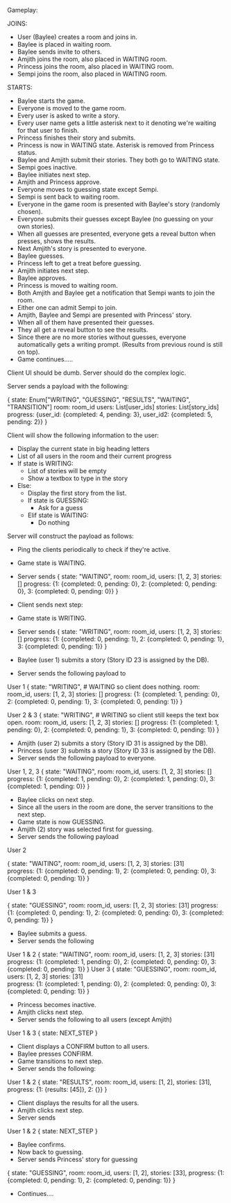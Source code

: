 Gameplay:

JOINS:

* User (Baylee) creates a room and joins in.
* Baylee is placed in waiting room. 
* Baylee sends invite to others.
* Amjith joins the room, also placed in WAITING room.
* Princess joins the room, also placed in WAITING room.
* Sempi joins the room, also placed in WAITING room.

STARTS:

* Baylee starts the game.
* Everyone is moved to the game room.
* Every user is asked to write a story.
* Every user name gets a little asterisk next to it denoting we're waiting for that user to finish.
* Princess finishes their story and submits. 
* Princess is now in WAITING state. Asterisk is removed from Princess status.
* Baylee and Amjith submit their stories. They both go to WAITING state.
* Sempi goes inactive.
* Baylee initiates next step. 
* Amjith and Princess approve. 
* Everyone moves to guessing state except Sempi.
* Sempi is sent back to waiting room.
* Everyone in the game room is presented with Baylee's story (randomly chosen).
* Everyone submits their guesses except Baylee (no guessing on your own stories).
* When all guesses are presented, everyone gets a reveal button when presses, shows the results.
* Next Amjith's story is presented to everyone.
* Baylee guesses. 
* Princess left to get a treat before guessing.
* Amjith initiates next step. 
* Baylee approves. 
* Princess is moved to waiting room.
* Both Amjith and Baylee get a notification that Sempi wants to join the room. 
* Either one can admit Sempi to join.
* Amjith, Baylee and Sempi are presented with Princess' story.
* When all of them have presented their guesses. 
* They all get a reveal button to see the results.
* Since there are no more stories without guesses, everyone automatically gets a writing prompt. (Results from previous round is still on top).
* Game continues.....




Client UI should be dumb. Server should do the complex logic. 

Server sends a payload with the following:

{
    state: Enum["WRITING", "GUESSING", "RESULTS", "WAITING", "TRANSITION"]
    room: room_id
    users: List[user_ids]
    stories: List[story_ids]
    progress: {user_id: {completed: 4, pending: 3}, user_id2: {completed: 5, pending: 2}}
}

Client will show the following information to the user: 

* Display the current state in big heading letters
* List of all users in the room and their current progress
* If state is WRITING:
    * List of stories will be empty
    * Show a textbox to type in the story
* Else:
    * Display the first story from the list.
    * If state is GUESSING:
        * Ask for a guess
    * Elif state is WAITING:
        * Do nothing

Server will construct the payload as follows:

* Ping the clients periodically to check if they're active.
* Game state is WAITING.
* Server sends
{
    state: "WAITING",
    room: room_id,
    users: [1, 2, 3]
    stories: []
    progress: {1: {completed: 0, pending: 0}, 2: {completed: 0, pending: 0}, 3: {completed: 0, pending: 0}}
}

* Client sends next step:
* Game state is WRITING.
* Server sends
{
    state: "WRITING",
    room: room_id,
    users: [1, 2, 3]
    stories: []
    progress: {1: {completed: 0, pending: 1}, 2: {completed: 0, pending: 1}, 3: {completed: 0, pending: 1}}
}

* Baylee (user 1) submits a story (Story ID 23 is assigned by the DB).
* Server sends the following payload to

User 1
{
    state: "WRITING",    # WAITING so client does nothing.
    room: room_id,
    users: [1, 2, 3]
    stories: [] 
    progress: {1: {completed: 1, pending: 0}, 2: {completed: 0, pending: 1}, 3: {completed: 0, pending: 1}}
}

User 2 & 3
{
    state: "WRITING",    # WRITING so client still keeps the text box open.
    room: room_id,
    users: [1, 2, 3]
    stories: []
    progress: {1: {completed: 1, pending: 0}, 2: {completed: 0, pending: 1}, 3: {completed: 0, pending: 1}}
}

* Amjith (user 2) submits a story (Story ID 31 is assigned by the DB).
* Princess (user 3) submits a story (Story ID 33 is assigned by the DB).
* Server sends the following payload to everyone.

User 1, 2, 3
{
    state: "WAITING",
    room: room_id,
    users: [1, 2, 3]
    stories: []
    progress: {1: {completed: 1, pending: 0}, 2: {completed: 1, pending: 0}, 3: {completed: 1, pending: 0}}
}

* Baylee clicks on next step.
* Since all the users in the room are done, the server transitions to the next step. 
* Game state is now GUESSING.
* Amjith (2) story was selected first for guessing.
* Server sends the following payload

User 2

{
    state: "WAITING",
    room: room_id,
    users: [1, 2, 3]
    stories: [31]  
    progress: {1: {completed: 0, pending: 1}, 2: {completed: 0, pending: 0}, 3: {completed: 0, pending: 1}}
}

User 1 & 3

{
    state: "GUESSING",
    room: room_id,
    users: [1, 2, 3]
    stories: [31]
    progress: {1: {completed: 0, pending: 1}, 2: {completed: 0, pending: 0}, 3: {completed: 0, pending: 1}}
}

* Baylee submits a guess.
* Server sends the following

User 1 & 2
{
    state: "WAITING",
    room: room_id,
    users: [1, 2, 3]
    stories: [31]  
    progress: {1: {completed: 1, pending: 0}, 2: {completed: 0, pending: 0}, 3: {completed: 0, pending: 1}}
}
User 3
{
    state: "GUESSING",
    room: room_id,
    users: [1, 2, 3]
    stories: [31]  
    progress: {1: {completed: 1, pending: 0}, 2: {completed: 0, pending: 0}, 3: {completed: 0, pending: 1}}
}

* Princess becomes inactive.
* Amjith clicks next step.
* Server sends the following to all users (except Amjith)

User 1 & 3
{
    state: NEXT_STEP
}

* Client displays a CONFIRM button to all users.
* Baylee presses CONFIRM.
* Game transitions to next step.
* Server sends the following:

User 1 & 2
{
    state: "RESULTS",
    room: room_id,
    users: [1, 2],
    stories: [31],
    progress: {1: {results: [45]}, 2: {}}
}

* Client displays the results for all the users.
* Amjith clicks next step.
* Server sends

User 1 & 2
{
    state: NEXT_STEP
}

* Baylee confirms.
* Now back to guessing.
* Server sends Princess' story for guessing

{
    state: "GUESSING",
    room: room_id,
    users: [1, 2],
    stories: [33], 
    progress: {1: {completed: 0, pending: 1}, 2: {completed: 0, pending: 1}}
}

* Continues....
